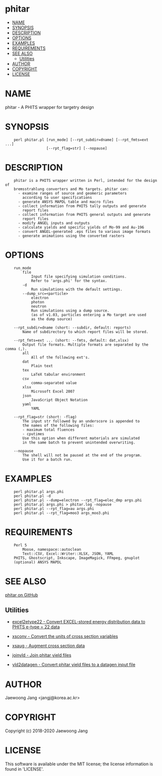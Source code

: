 # phitar

<?xml version="1.0" ?>
<!DOCTYPE html PUBLIC "-//W3C//DTD XHTML 1.0 Strict//EN" "http://www.w3.org/TR/xhtml1/DTD/xhtml1-strict.dtd">
<html xmlns="http://www.w3.org/1999/xhtml">
<head>
<meta http-equiv="content-type" content="text/html; charset=utf-8" />
<link rev="made" href="mailto:" />
</head>

<body>



<ul id="index">
  <li><a href="#NAME">NAME</a></li>
  <li><a href="#SYNOPSIS">SYNOPSIS</a></li>
  <li><a href="#DESCRIPTION">DESCRIPTION</a></li>
  <li><a href="#OPTIONS">OPTIONS</a></li>
  <li><a href="#EXAMPLES">EXAMPLES</a></li>
  <li><a href="#REQUIREMENTS">REQUIREMENTS</a></li>
  <li><a href="#SEE-ALSO">SEE ALSO</a>
    <ul>
      <li><a href="#Utilities">Utilities</a></li>
    </ul>
  </li>
  <li><a href="#AUTHOR">AUTHOR</a></li>
  <li><a href="#COPYRIGHT">COPYRIGHT</a></li>
  <li><a href="#LICENSE">LICENSE</a></li>
</ul>

<h1 id="NAME">NAME</h1>

<p>phitar - A PHITS wrapper for targetry design</p>

<h1 id="SYNOPSIS">SYNOPSIS</h1>

<pre><code>    perl phitar.pl [run_mode] [--rpt_subdir=dname] [--rpt_fmts=ext ...]
                   [--rpt_flag=str] [--nopause]</code></pre>

<h1 id="DESCRIPTION">DESCRIPTION</h1>

<pre><code>    phitar is a PHITS wrapper written in Perl, intended for the design of
    bremsstrahlung converters and Mo targets. phitar can:
      - examine ranges of source and geomeric parameters
        according to user specifications
      - generate ANSYS MAPDL table and macro files
      - collect information from PHITS tally outputs and generate
        report files
      - collect information from PHITS general outputs and generate
        report files
      - modify ANGEL inputs and outputs
      - calculate yields and specific yields of Mo-99 and Au-196
      - convert ANGEL-generated .eps files to various image formats
      - generate animations using the converted rasters</code></pre>

<h1 id="OPTIONS">OPTIONS</h1>

<pre><code>    run_mode
        file
            Input file specifying simulation conditions.
            Refer to &#39;args.phi&#39; for the syntax.
        -d
            Run simulations with the default settings.
        --dump_src=&lt;particle&gt;
            electron
            photon
            neutron
            Run simulations using a dump source.
            (as of v1.03, particles entering a Mo target are used
            as the dump source)

    --rpt_subdir=dname (short: --subdir, default: reports)
        Name of subdirectory to which report files will be stored.

    --rpt_fmts=ext ... (short: --fmts, default: dat,xlsx)
        Output file formats. Multiple formats are separated by the comma (,).
        all
            All of the following ext&#39;s.
        dat
            Plain text
        tex
            LaTeX tabular environment
        csv
            comma-separated value
        xlsx
            Microsoft Excel 2007
        json
            JavaScript Object Notation
        yaml
            YAML

    --rpt_flag=str (short: -flag)
        The input str followed by an underscore is appended to
        the names of the following files:
        - maximum total fluences
        - cputimes
        Use this option when different materials are simulated
        in the same batch to prevent unintended overwriting.

    --nopause
        The shell will not be paused at the end of the program.
        Use it for a batch run.</code></pre>

<h1 id="EXAMPLES">EXAMPLES</h1>

<pre><code>    perl phitar.pl args.phi
    perl phitar.pl -d
    perl phitar.pl --dump=electron --rpt_flag=elec_dmp args.phi
    perl phitar.pl args.phi &gt; phitar.log -nopause
    perl phitar.pl --rpt_flag=au args.phi
    perl phitar.pl --rpt_flag=moo3 args_moo3.phi</code></pre>

<h1 id="REQUIREMENTS">REQUIREMENTS</h1>

<pre><code>    Perl 5
        Moose, namespace::autoclean
        Text::CSV, Excel::Writer::XLSX, JSON, YAML
    PHITS, Ghostscript, Inkscape, ImageMagick, FFmpeg, gnuplot
    (optional) ANSYS MAPDL</code></pre>

<h1 id="SEE-ALSO">SEE ALSO</h1>

<p><a href="https://github.com/jangcom/phitar">phitar on GitHub</a></p>

<h2 id="Utilities">Utilities</h2>

<ul>

<li><p><a href="https://github.com/jangcom/phitar/tree/master/utils/excel2etype22/excel2etype22.py">excel2etype22 - Convert EXCEL-stored energy distribution data to PHITS e-type = 22 data</a></p>

</li>
<li><p><a href="https://github.com/jangcom/phitar/tree/master/utils/xsconv/xsconv.py">xsconv - Convert the units of cross section variables</a></p>

</li>
<li><p><a href="https://github.com/jangcom/phitar/tree/master/utils/xsaug/xsaug.py">xsaug - Augment cross section data</a></p>

</li>
<li><p><a href="https://github.com/jangcom/phitar/tree/master/utils/joinyld/joinyld.py">joinyld - Join phitar yield files</a></p>

</li>
<li><p><a href="https://github.com/jangcom/phitar/tree/master/utils/yld2datagen/yld2datagen.py">yld2datagen - Convert phitar yield files to a datagen input file</a></p>

</li>
</ul>

<h1 id="AUTHOR">AUTHOR</h1>

<p>Jaewoong Jang &lt;jangj@korea.ac.kr&gt;</p>

<h1 id="COPYRIGHT">COPYRIGHT</h1>

<p>Copyright (c) 2018-2020 Jaewoong Jang</p>

<h1 id="LICENSE">LICENSE</h1>

<p>This software is available under the MIT license; the license information is found in &#39;LICENSE&#39;.</p>


</body>

</html>
